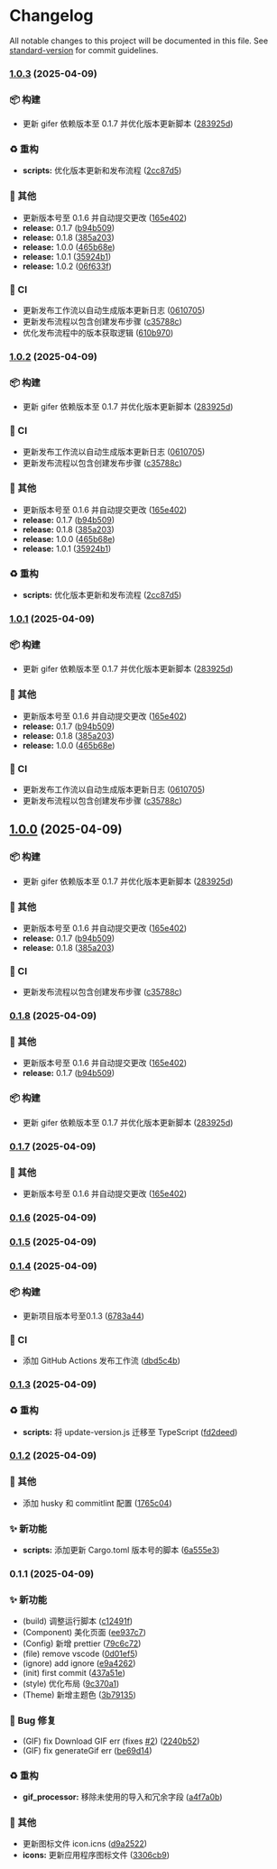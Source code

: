 # Changelog

All notable changes to this project will be documented in this file. See [standard-version](https://github.com/conventional-changelog/standard-version) for commit guidelines.

### [1.0.3](https://github.com/guizimo/gifer/compare/v0.1.6...v1.0.3) (2025-04-09)


### 📦 构建

* 更新 gifer 依赖版本至 0.1.7 并优化版本更新脚本 ([283925d](https://github.com/guizimo/gifer/commits/283925d276a2992369ee65178ef6254e9a775012))


### ♻️ 重构

* **scripts:** 优化版本更新和发布流程 ([2cc87d5](https://github.com/guizimo/gifer/commits/2cc87d5d20e9084ec47b514ae34eb1d84276b8ac))


### 🔧 其他

* 更新版本号至 0.1.6 并自动提交更改 ([165e402](https://github.com/guizimo/gifer/commits/165e40228e6581c251efd287ed0533d1e6f43294))
* **release:** 0.1.7 ([b94b509](https://github.com/guizimo/gifer/commits/b94b5099ce1ff881e78227f269a4ad683cf60d64))
* **release:** 0.1.8 ([385a203](https://github.com/guizimo/gifer/commits/385a2032bf393bbf045600981540441661e60051))
* **release:** 1.0.0 ([465b68e](https://github.com/guizimo/gifer/commits/465b68e59087e84f4241d4dbd1e2140eb761fef0))
* **release:** 1.0.1 ([35924b1](https://github.com/guizimo/gifer/commits/35924b1415499677d1f1c42f27ad85812151bc05))
* **release:** 1.0.2 ([06f633f](https://github.com/guizimo/gifer/commits/06f633f969b54afa86adfa26deba61d639beae83))


### 👷 CI

* 更新发布工作流以自动生成版本更新日志 ([0610705](https://github.com/guizimo/gifer/commits/0610705eec6a1a08e7c2024bb490ce064e7c14cc))
* 更新发布流程以包含创建发布步骤 ([c35788c](https://github.com/guizimo/gifer/commits/c35788c4a72747e4e140e193092d7eda178bf38e))
* 优化发布流程中的版本获取逻辑 ([610b970](https://github.com/guizimo/gifer/commits/610b97096a2ccc00c710c15864ad6ba3e989c4f6))

### [1.0.2](https://github.com/guizimo/gifer/compare/v0.1.6...v1.0.2) (2025-04-09)


### 📦 构建

* 更新 gifer 依赖版本至 0.1.7 并优化版本更新脚本 ([283925d](https://github.com/guizimo/gifer/commits/283925d276a2992369ee65178ef6254e9a775012))


### 👷 CI

* 更新发布工作流以自动生成版本更新日志 ([0610705](https://github.com/guizimo/gifer/commits/0610705eec6a1a08e7c2024bb490ce064e7c14cc))
* 更新发布流程以包含创建发布步骤 ([c35788c](https://github.com/guizimo/gifer/commits/c35788c4a72747e4e140e193092d7eda178bf38e))


### 🔧 其他

* 更新版本号至 0.1.6 并自动提交更改 ([165e402](https://github.com/guizimo/gifer/commits/165e40228e6581c251efd287ed0533d1e6f43294))
* **release:** 0.1.7 ([b94b509](https://github.com/guizimo/gifer/commits/b94b5099ce1ff881e78227f269a4ad683cf60d64))
* **release:** 0.1.8 ([385a203](https://github.com/guizimo/gifer/commits/385a2032bf393bbf045600981540441661e60051))
* **release:** 1.0.0 ([465b68e](https://github.com/guizimo/gifer/commits/465b68e59087e84f4241d4dbd1e2140eb761fef0))
* **release:** 1.0.1 ([35924b1](https://github.com/guizimo/gifer/commits/35924b1415499677d1f1c42f27ad85812151bc05))


### ♻️ 重构

* **scripts:** 优化版本更新和发布流程 ([2cc87d5](https://github.com/guizimo/gifer/commits/2cc87d5d20e9084ec47b514ae34eb1d84276b8ac))

### [1.0.1](https://github.com/guizimo/gifer/compare/v0.1.6...v1.0.1) (2025-04-09)


### 📦 构建

* 更新 gifer 依赖版本至 0.1.7 并优化版本更新脚本 ([283925d](https://github.com/guizimo/gifer/commits/283925d276a2992369ee65178ef6254e9a775012))


### 🔧 其他

* 更新版本号至 0.1.6 并自动提交更改 ([165e402](https://github.com/guizimo/gifer/commits/165e40228e6581c251efd287ed0533d1e6f43294))
* **release:** 0.1.7 ([b94b509](https://github.com/guizimo/gifer/commits/b94b5099ce1ff881e78227f269a4ad683cf60d64))
* **release:** 0.1.8 ([385a203](https://github.com/guizimo/gifer/commits/385a2032bf393bbf045600981540441661e60051))
* **release:** 1.0.0 ([465b68e](https://github.com/guizimo/gifer/commits/465b68e59087e84f4241d4dbd1e2140eb761fef0))


### 👷 CI

* 更新发布工作流以自动生成版本更新日志 ([0610705](https://github.com/guizimo/gifer/commits/0610705eec6a1a08e7c2024bb490ce064e7c14cc))
* 更新发布流程以包含创建发布步骤 ([c35788c](https://github.com/guizimo/gifer/commits/c35788c4a72747e4e140e193092d7eda178bf38e))

## [1.0.0](https://github.com/guizimo/gifer/compare/v0.1.6...v1.0.0) (2025-04-09)


### 📦 构建

* 更新 gifer 依赖版本至 0.1.7 并优化版本更新脚本 ([283925d](https://github.com/guizimo/gifer/commits/283925d276a2992369ee65178ef6254e9a775012))


### 🔧 其他

* 更新版本号至 0.1.6 并自动提交更改 ([165e402](https://github.com/guizimo/gifer/commits/165e40228e6581c251efd287ed0533d1e6f43294))
* **release:** 0.1.7 ([b94b509](https://github.com/guizimo/gifer/commits/b94b5099ce1ff881e78227f269a4ad683cf60d64))
* **release:** 0.1.8 ([385a203](https://github.com/guizimo/gifer/commits/385a2032bf393bbf045600981540441661e60051))


### 👷 CI

* 更新发布流程以包含创建发布步骤 ([c35788c](https://github.com/guizimo/gifer/commits/c35788c4a72747e4e140e193092d7eda178bf38e))

### [0.1.8](https://github.com/guizimo/gifer/compare/v0.1.6...v0.1.8) (2025-04-09)


### 🔧 其他

* 更新版本号至 0.1.6 并自动提交更改 ([165e402](https://github.com/guizimo/gifer/commits/165e40228e6581c251efd287ed0533d1e6f43294))
* **release:** 0.1.7 ([b94b509](https://github.com/guizimo/gifer/commits/b94b5099ce1ff881e78227f269a4ad683cf60d64))


### 📦 构建

* 更新 gifer 依赖版本至 0.1.7 并优化版本更新脚本 ([283925d](https://github.com/guizimo/gifer/commits/283925d276a2992369ee65178ef6254e9a775012))

### [0.1.7](https://github.com/guizimo/gifer/compare/v0.1.6...v0.1.7) (2025-04-09)


### 🔧 其他

* 更新版本号至 0.1.6 并自动提交更改 ([165e402](https://github.com/guizimo/gifer/commits/165e40228e6581c251efd287ed0533d1e6f43294))

### [0.1.6](https://github.com/guizimo/gifer/compare/v0.1.5...v0.1.6) (2025-04-09)

### [0.1.5](https://github.com/guizimo/gifer/compare/v0.1.4...v0.1.5) (2025-04-09)

### [0.1.4](https://github.com/guizimo/gifer/compare/v0.1.3...v0.1.4) (2025-04-09)


### 📦 构建

* 更新项目版本号至0.1.3 ([6783a44](https://github.com/guizimo/gifer/commits/6783a44883fd9fd5541b9737308c189bb7b5ddb6))


### 👷 CI

* 添加 GitHub Actions 发布工作流 ([dbd5c4b](https://github.com/guizimo/gifer/commits/dbd5c4b10c3ed74a532a0d791175f7591551041d))

### [0.1.3](https://github.com/guizimo/gifer/compare/v0.1.2...v0.1.3) (2025-04-09)


### ♻️ 重构

* **scripts:** 将 update-version.js 迁移至 TypeScript ([fd2deed](https://github.com/guizimo/gifer/commits/fd2deedbc18ba9a8f92e5b8db264e62335ddf44e))

### [0.1.2](https://github.com/guizimo/gifer/compare/v0.1.1...v0.1.2) (2025-04-09)


### 🔧 其他

* 添加 husky 和 commitlint 配置 ([1765c04](https://github.com/guizimo/gifer/commits/1765c04192136c422304510a9e9767f08f0b728a))


### ✨ 新功能

* **scripts:** 添加更新 Cargo.toml 版本号的脚本 ([6a555e3](https://github.com/guizimo/gifer/commits/6a555e3f001badac4a9465431dff7a6ecfae24aa))

### 0.1.1 (2025-04-09)


### ✨ 新功能

* (build) 调整运行脚本 ([c12491f](https://github.com/guizimo/gifer/commits/c12491f1e503c6cbf378c8dae13c91470b3c9ce1))
* (Component) 美化页面 ([ee937c7](https://github.com/guizimo/gifer/commits/ee937c701c7f3e84141faafd0ef698c45a1c8c27))
* (Config) 新增 prettier ([79c6c72](https://github.com/guizimo/gifer/commits/79c6c72bca8305212554db1aa094ba235a108921))
* (file) remove vscode ([0d01ef5](https://github.com/guizimo/gifer/commits/0d01ef5443f7aa135fb59ae12161062b397453c8))
* (ignore) add ignore ([e9a4262](https://github.com/guizimo/gifer/commits/e9a4262f9de377da398ce4609d4b140dbef18d87))
* (init) first commit ([437a51e](https://github.com/guizimo/gifer/commits/437a51eaf44b96aec7f0f49e857c03a95cc113b7))
* (style) 优化布局 ([9c370a1](https://github.com/guizimo/gifer/commits/9c370a15fc72a063a376cf8af91439427833a163))
* (Theme) 新增主题色 ([3b79135](https://github.com/guizimo/gifer/commits/3b79135bf5852bd45007fdbd3377969289017b6a))


### 🐛 Bug 修复

* (GIF) fix Download GIF err (fixes [#2](https://github.com/guizimo/gifer/issues/2)) ([2240b52](https://github.com/guizimo/gifer/commits/2240b52acc246c6252da4facb2c03d1a064df9a7))
* (GIF) fix generateGif err ([be69d14](https://github.com/guizimo/gifer/commits/be69d146c1921ba11e919d8dea9fe174823e806d))


### ♻️ 重构

* **gif_processor:** 移除未使用的导入和冗余字段 ([a4f7a0b](https://github.com/guizimo/gifer/commits/a4f7a0b91bb3184ff49c04e0f78bb26705ad6d79))


### 🔧 其他

* 更新图标文件 icon.icns ([d9a2522](https://github.com/guizimo/gifer/commits/d9a25227a32a90500f302840efc22cf7d39a00d7))
* **icons:** 更新应用程序图标文件 ([3306cb9](https://github.com/guizimo/gifer/commits/3306cb91b44b90ad1c4fc47ad9bcde1a0d95aed1))
